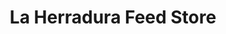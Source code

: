 ---
title: "La Herradura Feed Store"
url: /cleburne/la-herradura-feed-store/
shop: Landwirtschaftlich
---